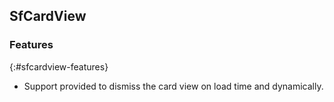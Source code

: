 ## SfCardView

### Features
{:#sfcardview-features}

 * Support provided to dismiss the card view on load time and dynamically.
